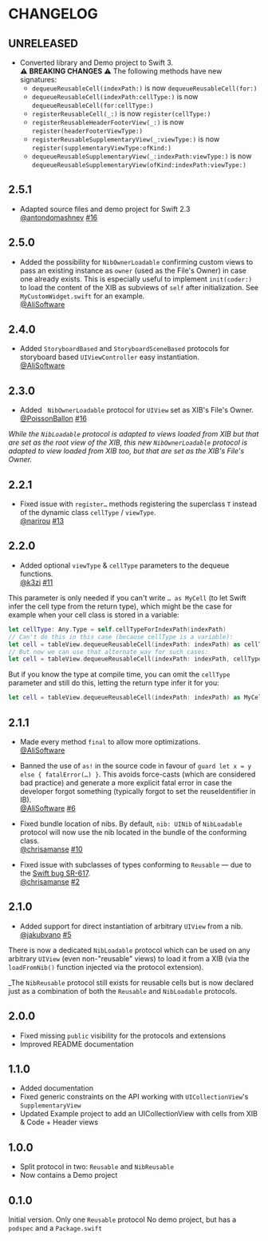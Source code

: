 # CHANGELOG

## UNRELEASED

* Converted library and Demo project to Swift 3.  
    ⚠️ **BREAKING CHANGES** ⚠️ The following methods have new signatures:  
    - `dequeueReusableCell(indexPath:)` is now `dequeueReusableCell(for:)`  
    - `dequeueReusableCell(indexPath:cellType:)` is now `dequeueReusableCell(for:cellType:)`   
    - `registerReusableCell(_:)` is now `register(cellType:)`
    - `registerReusableHeaderFooterView(_:)` is now `register(headerFooterViewType:)`
    - `registerReusableSupplementaryView(_:viewType:)` is now `register(supplementaryViewType:ofKind:)`
    - `dequeueReusableSupplementaryView(_:indexPath:viewType:)` is now `dequeueReusableSupplementaryView(ofKind:indexPath:viewType:)`

## 2.5.1

* Adapted source files and demo project for Swift 2.3  
  [@antondomashnev](https://github.com/Antondomashnev)
  [#16](https://github.com/AliSoftware/Reusable/pull/28)

## 2.5.0

* Added the possibility for `NibOwnerLoadable` confirming custom views to pass an existing instance as `owner`
  (used as the File's Owner) in case one already exists. This is especially useful to implement `init(coder:)`
  to load the content of the XIB as subviews of `self` after initialization. See `MyCustomWidget.swift` for an example.  
  [@AliSoftware](https://github.com/AliSoftware)

## 2.4.0

* Added `StoryboardBased` and `StoryboardSceneBased` protocols for storyboard based `UIViewController` easy instantiation.  
  [@AliSoftware](https://github.com/AliSoftware)

## 2.3.0

* Added ` NibOwnerLoadable` protocol for `UIView` set as XIB's File's Owner.  
  [@PoissonBallon](https://github.com/PoissonBallon)
  [#16](https://github.com/AliSoftware/Reusable/pull/16)

_While the `NibLoadable` protocol is adapted to views loaded from XIB but that are set as the root view of the XIB,
this new `NibOwnerLoadable` protocol is adapted to view loaded from XIB too, but that are set as the XIB's File's Owner._

## 2.2.1

* Fixed issue with `register…` methods registering the superclass `T` instead of the dynamic class `cellType` / `viewType`.  
  [@narirou](https://github.com/narirou)
  [#13](https://github.com/AliSoftware/Reusable/pull/13)

## 2.2.0

* Added optional `viewType` & `cellType` parameters to the dequeue functions.  
  [@k3zi](https://github.com/k3zi)
  [#11](https://github.com/AliSoftware/Reusable/pull/11)

This parameter is only needed if you can't write `… as MyCell` (to let Swift infer the cell type from the return type),
which might be the case for example when your cell class is stored in a variable:

```swift
let cellType: Any.Type = self.cellTypeForIndexPath(indexPath)
// Can't do this in this case (because cellType is a variable):
let cell = tableView.dequeueReusableCell(indexPath: indexPath) as cellType ❌ // compiler error
// But now we can use that alternate way for such cases:
let cell = tableView.dequeueReusableCell(indexPath: indexPath, cellType: cellType)
```

But if you know the type at compile time, you can omit the `cellType` parameter and still do this, letting the return type infer it for you:

```swift
let cell = tableView.dequeueReusableCell(indexPath: indexPath) as MyCell
```

## 2.1.1

* Made every method `final` to allow more optimizations.  
  [@AliSoftware](https://github.com/AliSoftware)

* Banned the use of `as!` in the source code in favour of `guard let x = y else { fatalError(…) }`.
  This avoids force-casts (which are considered bad practice) and generate a more explicit fatal error in case the developer forgot something (typically forgot to set the reuseIdentifier in IB).  
  [@AliSoftware](https://github.com/AliSoftware)
  [#6](https://github.com/AliSoftware/Reusable/issues/6)

* Fixed bundle location of nibs. By default, `nib: UINib` of `NibLoadable` protocol will now use the nib located in the bundle of the conforming class.  
  [@chrisamanse](https://github.com/chrisamanse)
  [#10](https://github.com/AliSoftware/Reusable/pull/10)

* Fixed issue with subclasses of types conforming to `Reusable` — due to the [Swift bug SR-617](https://bugs.swift.org/browse/SR-617).  
  [@chrisamanse](https://github.com/chrisamanse)
  [#2](https://github.com/AliSoftware/Reusable/issues/2)

## 2.1.0

* Added support for direct instantiation of arbitrary `UIView` from a nib.  
  [@jakubvano](https://github.com/jakubvano)
  [#5](https://github.com/AliSoftware/Reusable/pull/5)

There is now a dedicated `NibLoadable` protocol which can be used on any arbitrary `UIView` (even non-"reusable" views) to load it from a XIB (via the `loadFromNib()` function injected via the protocol extension).

_The `NibReusable` protocol still exists for reusable cells but is now declared just as a combination of both the `Reusable` and `NibLoadable` protocols.

## 2.0.0

* Fixed missing `public` visibility for the protocols and extensions
* Improved README documentation

## 1.1.0

* Added documentation
* Fixed generic constraints on the API working with `UICollectionView`'s `SupplementaryView`
* Updated Example project to add an UICollectionView with cells from XIB & Code + Header views

## 1.0.0

* Split protocol in two: `Reusable` and `NibReusable`
* Now contains a Demo project

## 0.1.0

Initial version. Only one `Reusable` protocol
No demo project, but has a `podspec` and a `Package.swift`

